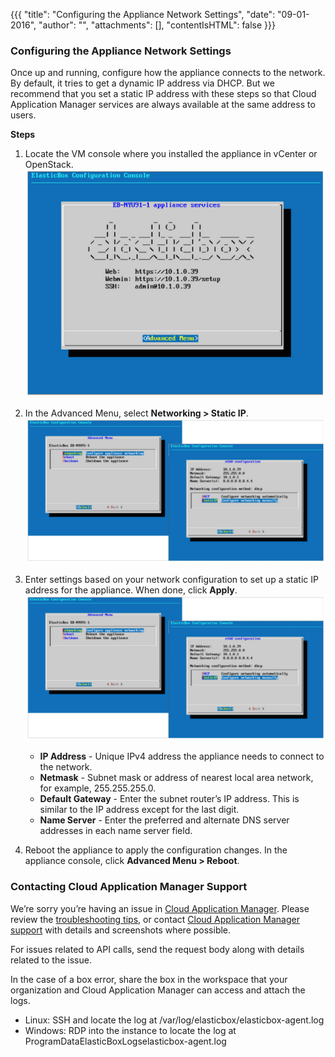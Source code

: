 {{{
"title": "Configuring the Appliance Network Settings",
"date": "09-01-2016",
"author": "",
"attachments": [],
"contentIsHTML": false
}}}

### Configuring the Appliance Network Settings
Once up and running, configure how the appliance connects to the network. By default, it tries to get a dynamic IP address via DHCP. But we recommend that you set a static IP address with these steps so that Cloud Application Manager services are always available at the same address to users.

**Steps**
1. Locate the VM console where you installed the appliance in vCenter or OpenStack.
   ![appliance-networking1.png](../../images/cloud-application-manager/appliance-networking1.png)

2. In the Advanced Menu, select **Networking > Static IP**.
   ![appliance-networking2.png](../../images/cloud-application-manager/appliance-networking2.png)

3. Enter settings based on your network configuration to set up a static IP address for the appliance. When done, click **Apply**.
   ![appliance-networking3.png](../../images/cloud-application-manager/appliance-networking3.png)

   * **IP Address** - Unique IPv4 address the appliance needs to connect to the network.
   * **Netmask** - Subnet mask or address of nearest local area network, for example, 255.255.255.0.
   * **Default Gateway** - Enter the subnet router’s IP address. This is similar to the IP address except for the last digit.
   * **Name Server** -  Enter the preferred and alternate DNS server addresses in each name server field.

4. Reboot the appliance to apply the configuration changes. In the appliance console, click **Advanced Menu > Reboot**.

### Contacting Cloud Application Manager Support

We’re sorry you’re having an issue in [Cloud Application Manager](https://www.ctl.io/cloud-application-manager/). Please review the [troubleshooting tips](../Troubleshooting/troubleshooting-tips.md), or contact [Cloud Application Manager support](mailto:cloudsupport@centurylink.com) with details and screenshots where possible.

For issues related to API calls, send the request body along with details related to the issue.

In the case of a box error, share the box in the workspace that your organization and Cloud Application Manager can access and attach the logs.
* Linux: SSH and locate the log at /var/log/elasticbox/elasticbox-agent.log
* Windows: RDP into the instance to locate the log at ProgramDataElasticBoxLogselasticbox-agent.log
